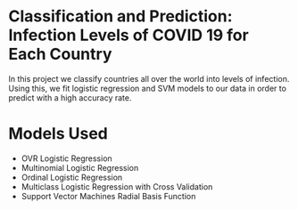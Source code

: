 # Classification and Prediction: Infection Levels of COVID 19 for Each Country

In this project we classify countries all over the world into levels of infection. Using this, we fit logistic regression and SVM models to our data in order to predict with a high
accuracy rate.

# Models Used

- OVR Logistic Regression
- Multinomial Logistic Regression
- Ordinal Logistic Regression
- Multiclass Logistic Regression with Cross Validation
- Support Vector Machines Radial Basis Function
